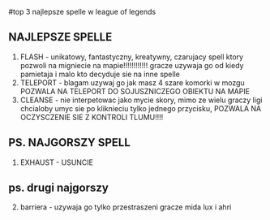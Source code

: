 #top 3 najlepsze spelle w league of legends

## NAJLEPSZE SPELLE
1. FLASH - unikatowy, fantastyczny, kreatywny, czarujacy spell ktory pozwoli na migniecie na mapie!!!!!!!!!!!! gracze uzywaja go od kiedy pamietaja i malo kto decyduje sie na inne spelle
2. TELEPORT - blagam uzywaj go jak masz 4 szare komorki w mozgu POZWALA NA TELEPORT DO SOJUSZNICZEGO OBIEKTU NA MAPIE
3. CLEANSE - nie interpetowac jako mycie skory, mimo ze wielu graczy ligi chcialoby umyc sie po kliknieciu tylko jednego przycisku, POZWALA NA OCZYSCZENIE SIE Z KONTROLI TLUMU!!!!


## PS. NAJGORSZY SPELL

1. EXHAUST - USUNCIE
## ps. drugi najgorszy
2. barriera - uzywaja go tylko przestraszeni gracze mida lux i ahri
